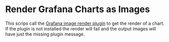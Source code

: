 # Render Grafana Charts as Images

This scrips call the [Grafana image render plugin](https://grafana.com/grafana/plugins/grafana-image-renderer) to get the render of a chart. If the plugin is not installed the render will fail and the output images will have just the missing plugin message.
